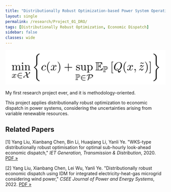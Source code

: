 ```yaml
---
title: "Distributionally Robust Optimization-based Power System Operations"
layout: single
permalink: /research/Project_01_DRO/
tags: [Distributionally Robust Optimization, Economic Dispatch]
sidebar: false
classes: wide
---
```


![An Example GIF](/assets/images/Project_01_Fig01_Title.gif)

My first research project ever, and it is methodology-oriented.
 
This project applies distributionally robust optimization to economic dispatch in power systems, considering the uncertainties arising from variable renewable resources.


## Related Papers

[1] Yang Liu, Xianbang Chen, Bin Li, Huaqiang Li, Yanli Ye. "WKS-type distributionally robust optimisation for optimal sub-hourly look-ahead economic dispatch," *IET Generation, Transmission & Distribution*, 2020. [PDF »](/assets/papers/Project_01_Paper_01.pdf)

[2] Yang Liu, Xianbang Chen, Lei Wu, Yanli Ye. "Distributionally robust economic dispatch using IDM for integrated electricity-heat-gas microgrid considering wind power," *CSEE Journal of Power and Energy Systems*, 2022. [PDF »](/assets/papers/Project_01_Paper_02.pdf)